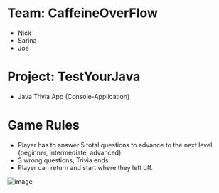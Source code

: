 # Team: CaffeineOverFlow
* Nick
* Sarina
* Joe

# Project: TestYourJava
* Java Trivia App (Console-Application)

# Game Rules
* Player has to answer 5 total questions to advance to the next level (beginner, intermediate, advanced).
* 3 wrong questions, Trivia ends. 
* Player can return and start where they left off. 

![image](https://user-images.githubusercontent.com/90262428/203213923-3bfd58f5-df1e-43f0-98f9-5ce342fc0319.png)
